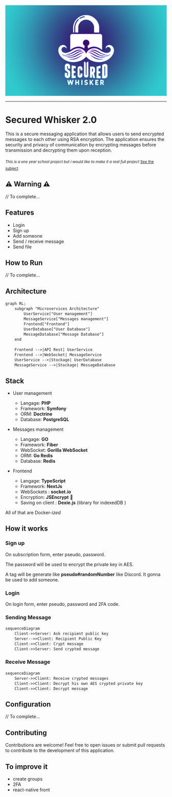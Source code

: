 <img src="docs/banner.png">

---

# Secured Whisker 2.0

This is a secure messaging application that allows users to send encrypted messages to each other using RSA encryption. The application ensures the security and privacy of communication by encrypting messages before transmission and decrypting them upon reception.

<sub>_This is a one year school project but i would like to make it a real full project_ [See the subject](./docs/subject.md)
</sub>

## ⚠ Warning ⚠

// To complete...

## Features

- Login
- Sign up
- Add someone
- Send / receive message
- Send file

## How to Run

// To complete...

## Architecture

```mermaid
graph RL;
    subgraph "Microservices Architecture"
        UserService["User management"] 
        MessageService["Messages management"]
        Frontend["Frontend"]
        UserDatabase["User Database"]
        MessageDatabase["Message Database"]
    end

    Frontend -->|API Rest| UserService
    Frontend -->|WebSocket| MessageService
    UserService -->|Stockage| UserDatabase
    MessageService -->|Stockage| MessageDatabase

```

## Stack

- User management
    - Langage: __PHP__
    - Framework: __Symfony__
    - ORM: __Doctrine__
    - Database: __PostgreSQL__

- Messages management
    - Langage: __GO__
    - Framework: __Fiber__
    - WebSocket: __Gorilla WebSocket__
    - ORM: __Go Redis__
    - Database: __Redis__

- Frontend
    - Langage: __TypeScript__
    - Framework: __NextJs__
    - WebSockets : __socket.io__
    - Encryption: __JSEncrypt__ 🚨
    - Saving on client : __Dexie.js__ (library for indexedDB )

All of that are Docker-_ized_

## How it works

### Sign up

On subscription form, enter pseudo, password.

The password will be used to encrypt the private key in AES.

A tag will be generate like __pseudo#randomNumber__ like Discord. 
It gonna be used to add someone.

### Login

On login form, enter pseudo, password and 2FA code.

### Sending Message

```mermaid
sequenceDiagram
    Client->>Server: Ask recipient public key
    Server-->>Client: Recipient Public Key
    Client->>Client: Crypt message
    Client->>Server: Send crypted message
```

### Receive Message

```mermaid
sequenceDiagram
    Server->>Client: Receive crypted messages
    Client->>Client: Decrypt his own AES crypted private key
    Client->>Client: Decrypt message 
```

## Configuration

// To complete...

## Contributing

Contributions are welcome! Feel free to open issues or submit pull requests to contribute to the development of this application.

## To improve it

- create groups
- 2FA
- react-native front
